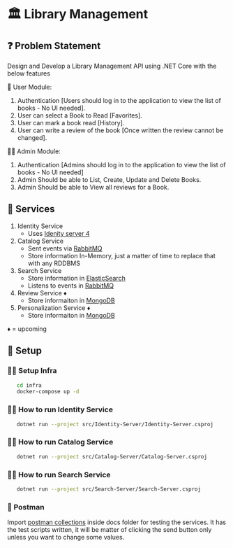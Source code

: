 # :classical_building: Library Management

## :question: Problem Statement

Design and Develop a Library Management API using .NET Core with the below features 

:standing_person: User Module:

1. Authentication [Users should log in to the application to view the list of books - No UI needed].
2. User can select a Book to Read [Favorites].
3. User can mark a book read [History].
4. User can write a review of the book [Once written the review cannot be changed].

:standing_woman: Admin Module:

1. Authentication [Admins should log in to the application to view the list of books - No UI needed]
2. Admin Should be able to List, Create, Update and Delete Books. 
3. Admin Should be able to View all reviews for a Book.

## :closed_book: Services

1. Identity Service
   * Uses [Idenity server 4](https://identityserver4.readthedocs.io/en/latest/)
2. Catalog Service 
   * Sent events via [RabbitMQ](https://www.rabbitmq.com/)
   * Store information In-Memory, just a matter of time to replace that with any RDDBMS
3. Search Service
    * Store information in [ElasticSearch](https://www.elastic.co/elasticsearch/)
    * Listens to events in [RabbitMQ](https://www.rabbitmq.com/)
4. Review Service :diamonds:
    * Store informaiton in [MongoDB](https://www.mongodb.com/try/download/community)
5. Personalization Service :diamonds:
    * Store informaiton in [MongoDB](https://www.mongodb.com/try/download/community)

:diamonds: = upcoming


## :tada: Setup

### :running_man: Setup Infra

```sh
   cd infra
   docker-compose up -d
```

### :running_man: How to run Identity Service 

```sh
   dotnet run --project src/Identity-Server/Identity-Server.csproj
```

### :running_man: How to run Catalog Service 

```sh
   dotnet run --project src/Catalog-Server/Catalog-Server.csproj
```

### :running_man: How to run Search Service 

```sh
   dotnet run --project src/Search-Server/Search-Server.csproj
```

### :toolbox: Postman

Import [postman collections](docs/Library-Management.postman_collection.json) inside docs folder for testing the services. It has the test scripts written,
it will be matter of clicking the send button only unless you want to change some values.